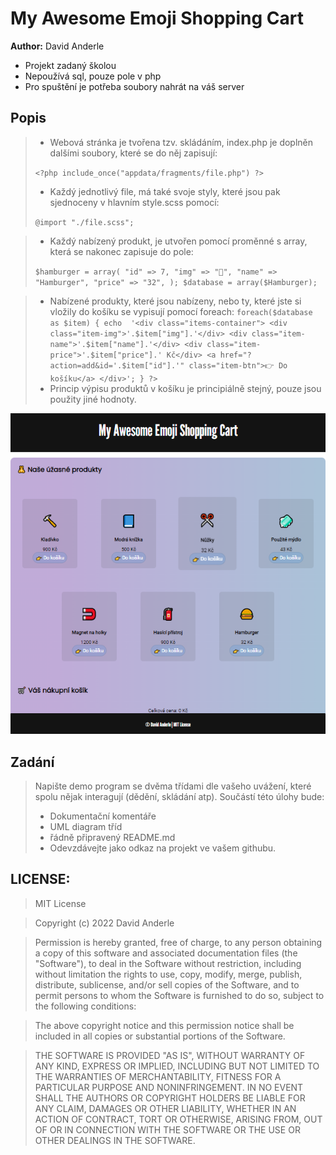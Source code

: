 # My Awesome Emoji Shopping Cart
**Author:** David Anderle

- Projekt zadaný školou
- Nepoužívá sql, pouze pole v php
- Pro spuštění je potřeba soubory nahrát na váš server

## Popis

> - Webová stránka je tvořena tzv. skládáním, index.php je doplněn dalšími soubory, které se do něj zapisují:
>
> `<?php include_once("appdata/fragments/file.php") ?>`
>
> - Každý jednotlivý file, má také svoje styly, které jsou pak sjednoceny v hlavním style.scss pomocí:
> 
> `@import "./file.scss";`

> - Každý nabízený produkt, je utvořen pomocí proměnné s array, která se nakonec zapisuje do pole:
> 
> `$hamburger = array(
    "id" => 7,
    "img" => "🍔",
    "name" => "Hamburger",
    "price" => "32",
);
$database = array($Hamburger);`

> - Nabízené produkty, které jsou nabízeny, nebo ty, které jste si vložily do košíku se vypisují pomocí foreach:
> `foreach($database as $item) {
    echo 
        '<div class="items-container">
            <div class="item-img">'.$item["img"].'</div>
            <div class="item-name">'.$item["name"].'</div>
            <div class="item-price">'.$item["price"].' Kč</div>
            <a href="?action=add&id='.$item["id"].'" class="item-btn">👉 Do košíku</a>
        </div>';
}
?>`
> - Princip výpisu produktů v košíku je principiálně stejný, pouze jsou použity jiné hodnoty.


![screenshot_pc.png](https://github.com/Andergonan/MyAwesomeEmojiShoppingCart/blob/main/img_documentation/screenshot_pc_1.png)

## Zadání

> Napište demo program se dvěma třídami dle vašeho uvážení, které spolu nějak interagují (dědění, skládání atp).
> Součástí této úlohy bude:
>
> - Dokumentační komentáře
> - UML diagram tříd
> - řádně připravený README.md
> - Odevzdávejte jako odkaz na projekt ve vašem githubu.

## LICENSE:

> MIT License

> Copyright (c) 2022 David Anderle

> Permission is hereby granted, free of charge, to any person obtaining a copy
> of this software and associated documentation files (the "Software"), to deal
> in the Software without restriction, including without limitation the rights
> to use, copy, modify, merge, publish, distribute, sublicense, and/or sell
> copies of the Software, and to permit persons to whom the Software is
> furnished to do so, subject to the following conditions:

> The above copyright notice and this permission notice shall be included in all
> copies or substantial portions of the Software.

> THE SOFTWARE IS PROVIDED "AS IS", WITHOUT WARRANTY OF ANY KIND, EXPRESS OR
> IMPLIED, INCLUDING BUT NOT LIMITED TO THE WARRANTIES OF MERCHANTABILITY,
> FITNESS FOR A PARTICULAR PURPOSE AND NONINFRINGEMENT. IN NO EVENT SHALL THE
> AUTHORS OR COPYRIGHT HOLDERS BE LIABLE FOR ANY CLAIM, DAMAGES OR OTHER
> LIABILITY, WHETHER IN AN ACTION OF CONTRACT, TORT OR OTHERWISE, ARISING FROM,
> OUT OF OR IN CONNECTION WITH THE SOFTWARE OR THE USE OR OTHER DEALINGS IN THE
> SOFTWARE.
